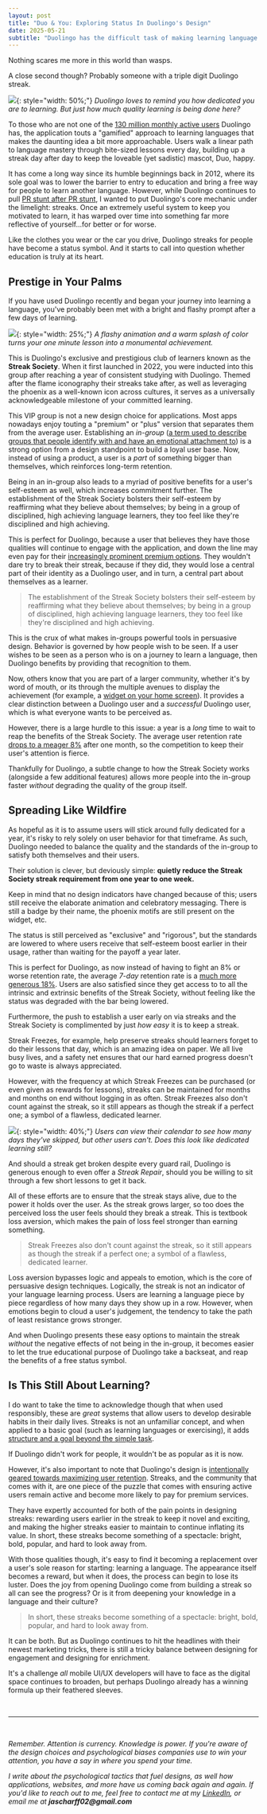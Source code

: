 ```yaml
---
layout: post
title: "Duo & You: Exploring Status In Duolingo's Design"
date: 2025-05-21
subtitle: "Duolingo has the difficult task of making learning language fun. Through the rapid gamification though, how much of Duolingo becomes learning the language versus looking good in the eyes of others?"
---
```


Nothing scares me more in this world than wasps.

A close second though? Probably someone with a triple digit Duolingo streak.

![](/assets/images-posts/700-day-streak.png){: style="width: 50%;"}
_Duolingo loves to remind you how dedicated you are to learning. But just how much quality learning is being done here?_

To those who are not one of the [130 million monthly active users](https://investors.duolingo.com/static-files/01420520-3377-4985-887b-55ed3c1e4fc5) Duolingo has, the application touts a "gamified" approach to learning languages that makes the daunting idea a bit more approachable. Users walk a linear path to language mastery through bite-sized lessons every day, building up a streak day after day to keep the loveable (yet sadistic) mascot, Duo, happy.

It has come a long way since its humble beginnings back in 2012, where its sole goal was to lower the barrier to entry to education and bring a free way for people to learn another language. However, while Duolingo continues to pull [PR stunt after PR stunt](https://www.adweek.com/brand-marketing/duolingo-experimenting-with-silence-amid-social-media-blackout/), I wanted to put Duolingo's core mechanic under the limelight: streaks. Once an extremely useful system to keep you motivated to learn, it has warped over time into something far more reflective of yourself...for better or for worse.

Like the clothes you wear or the car you drive, Duolingo streaks for people have become a status symbol. And it starts to call into question whether education is truly at its heart.

## Prestige in Your Palms

If you have used Duolingo recently and began your journey into learning a language, you've probably been met with a bright and flashy prompt after a few days of learning.

![](/assets/images-posts/streak-society-induction.png){: style="width: 25%;"}
_A flashy animation and a warm splash of color turns your one minute lesson into a monumental achievement._

This is Duolingo's exclusive and prestigious club of learners known as the **Streak Society**. When it first launched in 2022, you were inducted into this group after reaching a year of consistent studying with Duolingo. Themed after the flame iconography their streaks take after, as well as leveraging the phoenix as a well-known icon across cultures, it serves as a universally acknowledgeable milestone of your committed learning.

This VIP group is not a new design choice for applications. Most apps nowadays enjoy touting a "premium" or "plus" version that separates them from the average user. Establishing an *in-group* ([a term used to describe groups that people identify with and have an emotional attachment to](https://www.ebsco.com/research-starters/social-sciences-and-humanities/ingroups-and-outgroups)) is a strong option from a design standpoint to build a loyal user base. Now, instead of using a product, a user is a *part* of something bigger than themselves, which reinforces long-term retention.

Being in an in-group also leads to a myriad of positive benefits for a user's self-esteem as well, which increases commitment further. The establishment of the Streak Society bolsters their self-esteem by reaffirming what they believe about themselves; by being in a group of disciplined, high achieving language learners, they too feel like they're disciplined and high achieving.

This is perfect for Duolingo, because a user that believes they have those qualities will continue to engage with the application, and down the line may even pay for their [increasingly prominent premium options](https://blog.duolingo.com/duolingo-max/). They wouldn't dare try to break their streak, because if they did, they would lose a central part of their identity as a Duolingo user, and in turn, a central part about themselves as a learner.

> The establishment of the Streak Society bolsters their self-esteem by reaffirming what they believe about themselves; by being in a group of disciplined, high achieving language learners, they too feel like they're disciplined and high achieving.

This is the crux of what makes in-groups powerful tools in persuasive design. Behavior is governed by how people wish to be seen. If a user wishes to be seen as a person who is on a journey to learn a language, then Duolingo benefits by providing that recognition to them.

Now, others know that you are part of a larger community, whether it's by word of mouth, or its through the multiple avenues to display the achievement (for example, a [widget on your home screen](https://blog.duolingo.com/widget-feature/)). It provides a clear distinction between a Duolingo user and a _successful_ Duolingo user, which is what everyone wants to be perceived as.

However, there is a large hurdle to this issue: a year is a _long_ time to wait to reap the benefits of the Streak Society. The average user retention rate [drops to a meager 8%](https://onesignal.com/mobile-app-benchmarks-2024) after one month, so the competition to keep their user's attention is fierce.

Thankfully for Duolingo, a subtle change to how the Streak Society works (alongside a few additional features) allows more people into the in-group faster _without_ degrading the quality of the group itself.

## Spreading Like Wildfire

As hopeful as it is to assume users will stick around fully dedicated for a year, it's risky to rely solely on user behavior for that timeframe. As such, Duolingo needed to balance the quality and the standards of the in-group to satisfy both themselves and their users.

Their solution is clever, but deviously simple: **quietly reduce the Streak Society streak requirement from one year to one week.**

Keep in mind that no design indicators have changed because of this; users still receive the elaborate animation and celebratory messaging. There is still a badge by their name, the phoenix motifs are still present on the widget, etc.

The status is still perceived as "exclusive" and "rigorous", but the standards are lowered to where users receive that self-esteem boost earlier in their usage, rather than waiting for the payoff a year later.

This is perfect for Duolingo, as now instead of having to fight an 8% or worse retention rate, the average _7-day_ retention rate is a [much more generous 18%](https://onesignal.com/mobile-app-benchmarks-2024). Users are also satisfied since they get access to to all the intrinsic and extrinsic benefits of the Streak Society, without feeling like the status was degraded with the bar being lowered.

Furthermore, the push to establish a user early on via streaks and the Streak Society is complimented by just _how easy_ it is to keep a streak.

Streak Freezes, for example, help preserve streaks should learners forget to do their lessons that day, which is an amazing idea on paper. We all live busy lives, and a safety net ensures that our hard earned progress doesn't go to waste is always appreciated. 

However, with the frequency at which Streak Freezes can be purchased (or even given as rewards for lessons), streaks can be maintained for months and months on end without logging in as often. Streak Freezes also don't count against the streak, so it still appears as though the streak if a perfect one; a symbol of a flawless, dedicated learner.

![](/assets/images-posts/frozen-calendar.png){: style="width: 40%;"}
_Users can view their calendar to see how many days they've skipped, but other users can't. Does this look like dedicated learning still?_

And should a streak get broken despite every guard rail, Duolingo is generous enough to even offer a _Streak Repair_, should you be willing to sit through a few short lessons to get it back.

All of these efforts are to ensure that the streak stays alive, due to the power it holds over the user. As the streak grows larger, so too does the perceived loss the user feels should they break a streak. This is textbook loss aversion, which makes the pain of loss feel stronger than earning something.

> Streak Freezes also don't count against the streak, so it still appears as though the streak if a perfect one; a symbol of a flawless, dedicated learner.

Loss aversion bypasses logic and appeals to emotion, which is the core of persuasive design techniques. Logically, the streak is not an indicator of your language learning process. Users are learning a language piece by piece regardless of how many days they show up in a row. However, when emotions begin to cloud a user's judgement, the tendency to take the path of least resistance grows stronger.

And when Duolingo presents these easy options to maintain the streak _without_ the negative effects of not being in the in-group, it becomes easier to let the true educational purpose of Duolingo take a backseat, and reap the benefits of a free status symbol.

## Is This Still About Learning?

I do want to take the time to acknowledge though that when used responsibly, these are *great* systems that allow users to develop desirable habits in their daily lives. Streaks is not an unfamiliar concept, and when applied to a basic goal (such as learning languages or exercising), it adds [structure and a goal beyond the simple task](https://www.scientificamerican.com/article/why-keeping-a-streak-boosts-your-motivation/).

If Duolingo didn't work for people, it wouldn't be as popular as it is now.

However, it's also important to note that Duolingo's design is [intentionally geared towards maximizing user retention](https://youtu.be/9KqrnBiyBQ8?t=142). Streaks, and the community that comes with it, are one piece of the puzzle that comes with ensuring active users remain active and become more likely to pay for premium services. 

They have expertly accounted for both of the pain points in designing streaks: rewarding users earlier in the streak to keep it novel and exciting, and making the higher streaks easier to maintain to continue inflating its value. In short, these streaks become something of a spectacle: bright, bold, popular, and hard to look away from.

With those qualities though, it's easy to find it becoming a replacement over a user's sole reason for starting: learning a language. The appearance itself becomes a reward, but when it does, the process can begin to lose its luster. Does the joy from opening Duolingo come from building a streak so all can see the progress? Or is it from deepening your knowledge in a language and their culture?

> In short, these streaks become something of a spectacle: bright, bold, popular, and hard to look away from.

It can be both. But as Duolingo continues to hit the headlines with their newest marketing tricks, there is still a tricky balance between designing for engagement and designing for enrichment. 

It's a challenge *all* mobile UI/UX developers will have to face as the digital space continues to broaden, but perhaps Duolingo already has a winning formula up their feathered sleeves.

<br>

---

<br>

*Remember. Attention is currency. Knowledge is power. If you're aware of the design choices and psychological biases companies use to win your attention, you have a say in where you spend your time.*

*I write about the psychological tactics that fuel designs, as well how applications, websites, and more have us coming back again and again. If you'd like to reach out to me, feel free to contact me at my [LinkedIn](https://www.linkedin.com/in/john-scharff), or email me at __jascharff02@gmail.com__*




